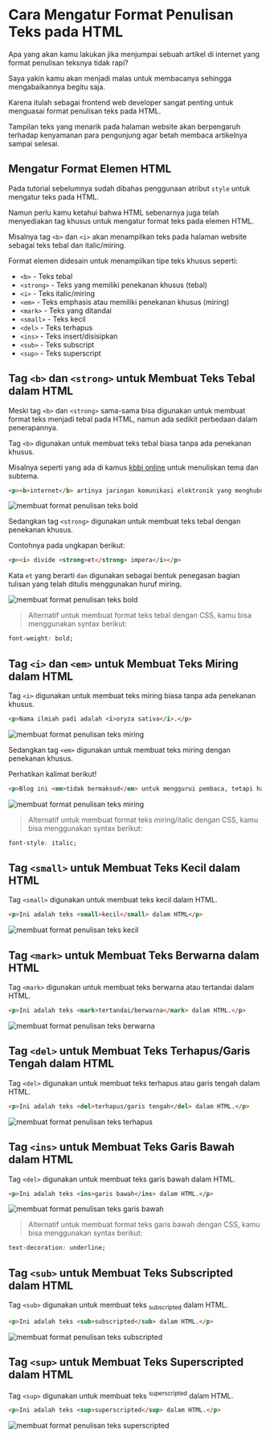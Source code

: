 # Cara Mengatur Format Penulisan Teks pada HTML

Apa yang akan kamu lakukan jika menjumpai sebuah artikel di internet yang format penulisan teksnya tidak rapi?

Saya yakin kamu akan menjadi malas untuk membacanya sehingga mengabaikannya begitu saja.

Karena itulah sebagai frontend web developer sangat penting untuk menguasai format penulisan teks pada HTML.

Tampilan teks yang menarik pada halaman website akan berpengaruh terhadap kenyamanan para pengunjung agar betah membaca artikelnya sampai selesai.

## Mengatur Format Elemen HTML

Pada tutorial sebelumnya sudah dibahas penggunaan atribut `style` untuk mengatur teks pada HTML.

Namun perlu kamu ketahui bahwa HTML sebenarnya juga telah menyediakan tag khusus untuk mengatur format teks pada elemen HTML.

Misalnya tag `<b>` dan `<i>` akan menampilkan teks pada halaman website sebagai teks tebal dan italic/miring.

Format elemen didesain untuk menampilkan tipe teks khusus seperti:

- `<b>` - Teks tebal
- `<strong>` - Teks yang memiliki penekanan khusus (tebal)
- `<i>` - Teks italic/miring
- `<em>` - Teks emphasis atau memiliki penekanan khusus (miring)
- `<mark>` - Teks yang ditandai
- `<small>` - Teks kecil
- `<del>` - Teks terhapus
- `<ins>` - Teks insert/disisipkan
- `<sub>` - Teks subscript
- `<sup>` - Teks superscript

## Tag `<b>` dan `<strong>` untuk Membuat Teks Tebal dalam HTML

Meski tag `<b>` dan `<strong>` sama-sama bisa digunakan untuk membuat format teks menjadi tebal pada HTML, namun ada sedikit perbedaan dalam penerapannya.

Tag `<b>` digunakan untuk membuat teks tebal biasa tanpa ada penekanan khusus. 

Misalnya seperti yang ada di kamus [kbbi online](https://kbbi.web.id/internet) untuk menuliskan tema dan subtema.

```html
<p><b>internet</b> artinya jaringan komunikasi elektronik yang menghubungkan jaringan komputer dan fasilitas komputer yang terorganisasi di seluruh dunia melalui telepon atau satelit.</p>

```

![membuat format penulisan teks bold](./images/format-text-bold.png)

Sedangkan tag `<strong>` digunakan untuk membuat teks tebal dengan penekanan khusus.

Contohnya pada ungkapan berikut:

```html
<p><i> divide <strong>et</strong> impera</i></p>
```

Kata `et` yang berarti `dan` digunakan sebagai bentuk penegasan bagian tulisan yang telah ditulis menggunakan huruf miring.

![membuat format penulisan teks bold](./images/format-text-bold-2.png)

> Alternatif untuk membuat format teks tebal dengan CSS, kamu bisa menggunakan syntax berikut:
```css
font-weight: bold;
```

## Tag `<i>` dan `<em>` untuk Membuat Teks Miring dalam HTML


Tag `<i>` digunakan untuk membuat teks miring biasa tanpa ada penekanan khusus. 

```html
<p>Nama ilmiah padi adalah <i>oryza sativa</i>.</p>

```

![membuat format penulisan teks miring](./images/format-text-italic.png)

Sedangkan tag `<em>` digunakan untuk membuat teks miring dengan penekanan khusus.

Perhatikan kalimat berikut!

```html
<p>Blog ini <em>tidak bermaksud</em> untuk menggurui pembaca, tetapi hanya media <em>sharing</em></p>
```

![membuat format penulisan teks miring](./images/format-text-italic-1.png)

> Alternatif untuk membuat format teks miring/italic dengan CSS, kamu bisa menggunakan syntax berikut:
```css
font-style: italic;
```

## Tag `<small>` untuk Membuat Teks Kecil dalam HTML

Tag `<small>` digunakan untuk membuat teks kecil dalam HTML.

```html
<p>Ini adalah teks <small>kecil</small> dalam HTML</p>
```

![membuat format penulisan teks kecil](./images/format-text-small.png)

## Tag `<mark>` untuk Membuat Teks Berwarna dalam HTML

Tag `<mark>` digunakan untuk membuat teks berwarna atau tertandai dalam HTML.

```html
<p>Ini adalah teks <mark>tertandai/berwarna</mark> dalam HTML.</p>
```

![membuat format penulisan teks berwarna](./images/format-text-mark.png)

## Tag `<del>` untuk Membuat Teks Terhapus/Garis Tengah dalam HTML

Tag `<del>` digunakan untuk membuat teks terhapus atau garis tengah dalam HTML.

```html
<p>Ini adalah teks <del>terhapus/garis tengah</del> dalam HTML.</p>
```

![membuat format penulisan teks terhapus](./images/format-text-del.png)

## Tag `<ins>` untuk Membuat Teks Garis Bawah dalam HTML

Tag `<del>` digunakan untuk membuat teks garis bawah dalam HTML.

```html
<p>Ini adalah teks <ins>garis bawah</ins> dalam HTML.</p>
```

![membuat format penulisan teks garis bawah](./images/format-text-ins.png)

> Alternatif untuk membuat format teks garis bawah dengan CSS, kamu bisa menggunakan syntax berikut:
```css
text-decoration: underline;
```

## Tag `<sub>` untuk Membuat Teks Subscripted dalam HTML

Tag `<sub>` digunakan untuk membuat teks <sub>subscripted</sub> dalam HTML.

```html
<p>Ini adalah teks <sub>subscripted</sub> dalam HTML.</p>
```

![membuat format penulisan teks subscripted](./images/format-text-sub.png)

## Tag `<sup>` untuk Membuat Teks Superscripted dalam HTML

Tag `<sup>` digunakan untuk membuat teks <sup>superscripted</sup> dalam HTML.

```html
<p>Ini adalah teks <sup>superscripted</sup> dalam HTML.</p>
```

![membuat format penulisan teks superscripted](./images/format-text-sup.png)



